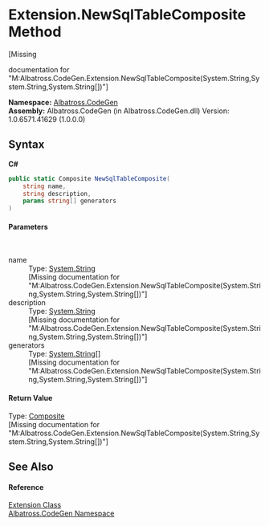 # Extension.NewSqlTableComposite Method 
 

\[Missing <summary> documentation for "M:Albatross.CodeGen.Extension.NewSqlTableComposite(System.String,System.String,System.String[])"\]

**Namespace:**&nbsp;<a href="DCDDD28E.md">Albatross.CodeGen</a><br />**Assembly:**&nbsp;Albatross.CodeGen (in Albatross.CodeGen.dll) Version: 1.0.6571.41629 (1.0.0.0)

## Syntax

**C#**<br />
``` C#
public static Composite NewSqlTableComposite(
	string name,
	string description,
	params string[] generators
)
```


#### Parameters
&nbsp;<dl><dt>name</dt><dd>Type: <a href="http://msdn2.microsoft.com/en-us/library/s1wwdcbf" target="_blank">System.String</a><br />\[Missing <param name="name"/> documentation for "M:Albatross.CodeGen.Extension.NewSqlTableComposite(System.String,System.String,System.String[])"\]</dd><dt>description</dt><dd>Type: <a href="http://msdn2.microsoft.com/en-us/library/s1wwdcbf" target="_blank">System.String</a><br />\[Missing <param name="description"/> documentation for "M:Albatross.CodeGen.Extension.NewSqlTableComposite(System.String,System.String,System.String[])"\]</dd><dt>generators</dt><dd>Type: <a href="http://msdn2.microsoft.com/en-us/library/s1wwdcbf" target="_blank">System.String</a>[]<br />\[Missing <param name="generators"/> documentation for "M:Albatross.CodeGen.Extension.NewSqlTableComposite(System.String,System.String,System.String[])"\]</dd></dl>

#### Return Value
Type: <a href="9629588.md">Composite</a><br />\[Missing <returns> documentation for "M:Albatross.CodeGen.Extension.NewSqlTableComposite(System.String,System.String,System.String[])"\]

## See Also


#### Reference
<a href="E0930E40.md">Extension Class</a><br /><a href="DCDDD28E.md">Albatross.CodeGen Namespace</a><br />